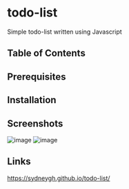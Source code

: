 # todo-list
Simple todo-list written using Javascript

## Table of Contents

## Prerequisites

## Installation

## Screenshots
![image](https://github.com/SydneyGH/todo-list/assets/83790292/2fe1f04b-4058-417d-b391-3eba8de945a7)
![image](https://github.com/SydneyGH/todo-list/assets/83790292/aede95ed-8cb6-4ee2-836b-fcaf0b047f45)

## Links 
https://sydneygh.github.io/todo-list/ 
